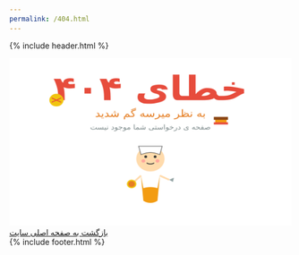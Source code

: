 ```yaml
---
permalink: /404.html
---
```

{% include header.html %}
<main>
    <section>
        <div>
            <img src="/statics/img/svg/404.svg" alt="" width="100%" height="300">
        </div>
        <div>
            <a class="btn" href="{{site.url}}">بازگشت به صفحه اصلی سایت</a>
        </div>
    </section>

<!-- changes -->
</main>
{% include footer.html %}